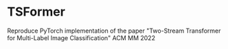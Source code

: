 # TSFormer
 Reproduce PyTorch implementation of the paper "Two-Stream Transformer for Multi-Label Image Classification" ACM MM 2022
